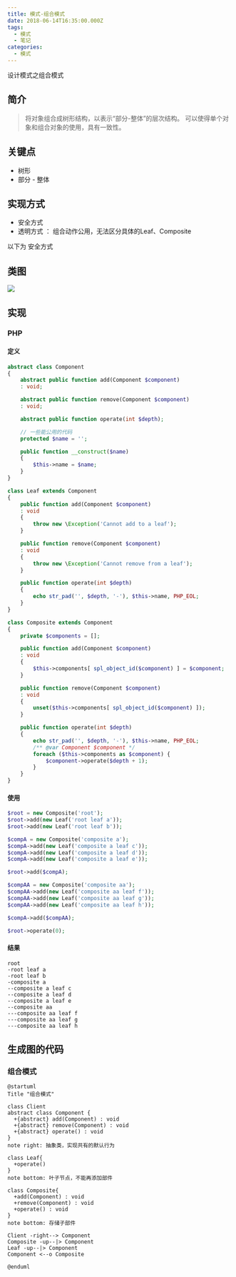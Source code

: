```yaml
---
title: 模式-组合模式
date: 2018-06-14T16:35:00.000Z
tags:
  - 模式
  - 笔记
categories:
  - 模式
---
```


设计模式之组合模式
<!-- MORE -->

## 简介
> 将对象组合成树形结构，以表示“部分-整体”的层次结构。
> 可以使得单个对象和组合对象的使用，具有一致性。

## 关键点
- 树形
- 部分 - 整体

## 实现方式
- 安全方式
- 透明方式 ： 组合动作公用，无法区分具体的Leaf、Composite

以下为 安全方式

## 类图
![](http://www.plantuml.com/plantuml/svg/XP51Ji9058RtSueNLXWp5sYC8N7hqWiCTDGcROUqhsoGJK6Z3GXBOeoHn0KRYDqWMhXDfoqhhs2jTZH6T3Tv_yit_vTNSv4vw5acEJBGv519evuSNIRJYLmDAuGqJEQwS60Qt4R2wYuwh87mEHLMKzXv06q2iDikumumNQ-gT0SqQ0b3_x7ZS4kq-BzheiaTXhoguWwn1N9mZ9DJr209rbauISFeTTMNyxlq-b6UXydjLNhJsqJZRFwGJVhnygKKEUJik2Yhi2MlBX25fO4SBkHib0L-wZ_dp7WvoBfhUJ58dY8Pt6-wqpXQbBIYksiWBv1RfVyotQQdwip6qf_cZSgVFqu1jF2dT1yKbgWwGBqcfMVVitVnNyRg1NkKYYyXGchSrZtBV0C0)




## 实现
### PHP
#### 定义
```PHP
abstract class Component
{
    abstract public function add(Component $component)
    : void;

    abstract public function remove(Component $component)
    : void;

    abstract public function operate(int $depth);

    // 一些能公用的代码
    protected $name = '';

    public function __construct($name)
    {
        $this->name = $name;
    }
}

class Leaf extends Component
{
    public function add(Component $component)
    : void
    {
        throw new \Exception('Cannot add to a leaf');
    }

    public function remove(Component $component)
    : void
    {
        throw new \Exception('Cannot remove from a leaf');
    }

    public function operate(int $depth)
    {
        echo str_pad('', $depth, '-'), $this->name, PHP_EOL;
    }
}

class Composite extends Component
{
    private $components = [];

    public function add(Component $component)
    : void
    {
        $this->components[ spl_object_id($component) ] = $component;
    }

    public function remove(Component $component)
    : void
    {
        unset($this->components[ spl_object_id($component) ]);
    }

    public function operate(int $depth)
    {
        echo str_pad('', $depth, '-'), $this->name, PHP_EOL;
        /** @var Component $component */
        foreach ($this->components as $component) {
            $component->operate($depth + 1);
        }
    }
}
```

#### 使用
```PHP
$root = new Composite('root');
$root->add(new Leaf('root leaf a'));
$root->add(new Leaf('root leaf b'));

$compA = new Composite('composite a');
$compA->add(new Leaf('composite a leaf c'));
$compA->add(new Leaf('composite a leaf d'));
$compA->add(new Leaf('composite a leaf e'));

$root->add($compA);

$compAA = new Composite('composite aa');
$compAA->add(new Leaf('composite aa leaf f'));
$compAA->add(new Leaf('composite aa leaf g'));
$compAA->add(new Leaf('composite aa leaf h'));

$compA->add($compAA);

$root->operate(0);
```

#### 结果
```
root
-root leaf a
-root leaf b
-composite a
--composite a leaf c
--composite a leaf d
--composite a leaf e
--composite aa
---composite aa leaf f
---composite aa leaf g
---composite aa leaf h
```


## 生成图的代码
### 组合模式
```plantuml
@startuml
Title "组合模式"

class Client
abstract class Component {
  +{abstract} add(Component) : void
  +{abstract} remove(Component) : void
  +{abstract} operate() : void
}
note right: 抽象类，实现共有的默认行为

class Leaf{
  +operate()
}
note bottom: 叶子节点，不能再添加部件

class Composite{
  +add(Component) : void
  +remove(Component) : void
  +operate() : void
}
note bottom: 存储子部件

Client -right--> Component
Composite -up--|> Component
Leaf -up--|> Component
Component <--o Composite

@enduml
```
